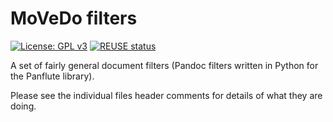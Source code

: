 <!--
SPDX-FileCopyrightText: 2021 Robin Vobruba <hoijui.quaero@gmail.com>

SPDX-License-Identifier: CC0-1.0
-->

# MoVeDo filters

[![License: GPL v3](https://img.shields.io/badge/License-GPLv3-blue.svg)](https://www.gnu.org/licenses/gpl-3.0)
[![REUSE status](https://api.reuse.software/badge/github.com/movedo/movedo-filters)](https://api.reuse.software/info/github.com/movedo/movedo-filters)

A set of fairly general document filters
(Pandoc filters written in Python for the Panflute library).

Please see the individual files header comments for details of what they are doing.
